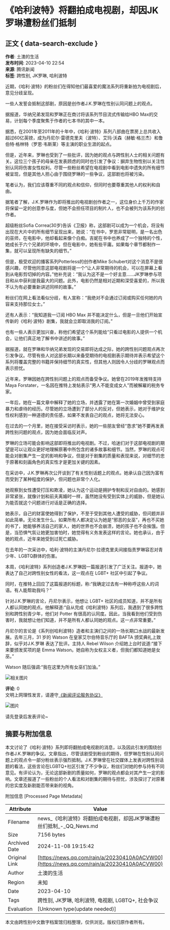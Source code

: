 # 《哈利波特》将翻拍成电视剧，却因JK罗琳遭粉丝们抵制

## 正文 { data-search-exclude }


**作者**: 土澳的生活  
**发布时间**: 2023-04-10 22:54  
**来源**: 腾讯新闻  
**标签**: 跨性别, JK罗琳, 哈利波特  

近期，《哈利·波特》的粉丝们在得知他们最喜爱的魔法系列将重新拍为电视剧后，意见分歧呈现。

一些人发誓会抵制这部剧，原因是创作者J.K.罗琳在性别认同问题上的观点。

据报道，华纳兄弟发现和罗琳正在商讨将该系列节目流式传输给HBO Max的交易，计划每个季度聚焦于作者的七本书的其中一本。

据悉，在2001年至2011年的十年中，《哈利·波特》系列八部曲在票房上总共收入超过60亿英镑，成为丹尼尔·雷德克里夫（波特）、艾玛·沃森（赫敏·格兰杰）和鲁伯特·格林特（罗恩·韦斯莱）等主演的职业生涯的起点。

但是，近年来，罗琳也受到了一些批评，因为她的观点与跨性别人士的相关问题有关。这位三个孩子的母亲在发表顾虑的同时也引发了争议：摒弃生物性别以关注性别认同将伤害女性权利。尽管一些粉丝希望在电视剧中看到电影中遗失的所有细节被呈现，但是其他人担心由于围绕罗琳的一些争议，这部剧也将被污染。

笔者认为，我们应该尊重不同的观点和信仰，但同时也要尊重其他人的权利和自由。

据笔者了解，J.K.罗琳作为即将推出的电视剧创作者之一，这位身价上千万的作家将保留一定的创意参与度，但她不会担任项目的制片人，也不会被列为该系列的创作者。

超级粉丝Sofia Correa(30岁)告诉《卫报》称，这部剧可以成为一个机会，将没有出现在大片中的所有细节呈现出来，她说：“在书中，罗恩非常聪明，是一名出色的巫师，在电影中，他却看起来像个白痴。吉妮在书中也养成了一个独特的个性，她成长于六个兄弟的环境中，但在电影中，她有些平庸。如果每个章节都制作一集，就可以呈现所有缺失的细节。”

但是，极受欢迎的播客系列Potterless的创作者Mike Schubert对这个消息不是很感兴趣，尽管他同意这部电视剧将是一个“让人非常期待的机会，可以在屏幕上看到从电影剪切掉的内容。”他补充说：“我认为这不是一个好主意……JK罗琳参与项目和从中获利是我最大的问题。此外，电影仍然是相对近期和深受喜爱的，所以我不认为有必要重新讲述同样的故事。”

粉丝们在网上看法看似分歧，有人宣称：“我绝对不会通过订阅或购买任何她的内容来支持那位女士。”

还有人表示：“我知道我一订阅 HBO Max 并不能决定什么，但是一旦他们开始宣传新的《哈利·波特》剧集，我就会立即取消我的订阅。”

也有一些人表示更加兴奋，称他们希望这个系列能给“只看过电影的人提供一个机会，让他们真正地了解书中讲述的故事。”

据报道，就在罗琳和华纳兄弟发现的交易即将达成之际，她的跨性别问题观点再次引发争议。尽管有些人对这部长期以来备受期待的电视剧表示期待并表示希望这个系列将覆盖完整的书籍并保持细节的真实性，但其他人则因令人分歧的罗琳观点而表示担忧。

近年来，罗琳因她在跨性别问题上的观点而备受争议。她曾在2019年发推特支持Maya Forstater，一名因在推特上发帖表示“男人不能变成女人”而被解雇的税务专家。

一年后，她在一篇文章中解释了她的立场，并透露了她在第一次婚姻中曾受到家庭暴力和虐待的经历。尽管她的立场遭到了部分人的反对，但她表示，她对于维护女性权利感到一种道德的责任感，如果不发表自己的观点，她将无法安心。

在过去的一个月里，她在接受采访时表示，她的一些朋友曾经“恳求”她不要再发表跨性别问题的观点，因为她会面临反对声。

罗琳的立场可能会影响这部即将推出的电视剧。不过，哈迷们对于这部电视剧的期望是可以让观众更好地理解原著中所包含的诸多故事和细节。当然，罗琳的观点可能会对剧集产生一定的影响和争议，但是对于剧集的质量和表现来说，对细节的忠于原著和刻画角色的真实性才是更加关键的因素。

在采访中，J.K.罗琳再次公开谈到了有关性别话题上的观点。她承认自己因为富有而受到了某种程度的保护，但问题也非常个人化。

她观察到女性遭受打压和欺凌，她认为这个运动是拥护专制和反对自由的。她感到非常紧张，就像计划和前夫离婚时一样，虽然她没有受到实体上的威胁，但是她认为能否就这个问题进行对话是正确的选择。

她表示，自己的财富使她得到了保护，不至于受到其他人遭受的威胁，但问题并非如此简单。无论发生什么，如果所有人都决定认为她是“邪恶的女巫”，再也不买她的书了，她能够养活自己的家人，她的世界也不会崩溃，她的孩子也不会挨饿。但是，当恐惧气氛让她更加害怕时，她觉得有义务发表这样的言论。她也承认，由于她的观点，近年来她受到过死亡威胁。

在去年的一次采访中，哈利·波特的主演丹尼尔·拉德克里夫间接指责罗琳容忍对青少年、LGBTQ群体的伤害。

本周，《哈利波特》系列创造者J.K.罗琳因一篇报道引发了广泛关注。报道中，她表达了自己对跨性别女性的看法，这一观点在 LGBT+ 社区中引起了争议。

同时，在推特上回应了这篇报道的标题，称:“我确定过去有一种称呼这些人的词语。有人能帮助我吗？”

针对J.K.罗琳的言论，丹尼尔表示，他想让 LGBT+ 社区的成员知道，并不是所有人都认同她的观点。他解释道:“自从完成《哈利波特》系列后，我遇到了很多跨性别和跨性别青少年，他们对 Potter 有很高的认同度。因此，当我看到他们受到伤害时，我就想让他们知道，并不是所有人都认同她的观点。这一点非常重要。”

丹尼尔的言论是《系列创哈利波特》造者和主演们之间的一场长期口水战的最新发展。去年三月，31 岁的 Watson 在皇家艾尔伯特音乐厅的 BAFTA 颁奖典礼上致辞，似乎对J.K.罗琳 表达了批评。主持人 Rebel Wilson 介绍她上台时说道:“接下来要颁发奖项的是 Emma Watson。她自称为女权主义者，但我们都知道她是女巫。”

Watson 随后强调:“我在这里为所有女巫们加油。”

![相关图片](https://inews.gtimg.com/newsapp_bt/0/1012205723968_6694/0)

**评论**: 0  
文明上网理性发言，请遵守[《新闻评论服务协议》](https://new.qq.com/static/coralinfo.htm)

![图片](http://inews.gtimg.com/newsapp_ls/0/12597139796/0)

请先登录后发表评论~

## 摘要与附加信息

<!-- tcd_abstract -->
本文讨论了《哈利·波特》系列即将翻拍成电视剧的消息，以及因此引发的围绕创作者J.K.罗琳的争议。文章指出，尽管该剧受到粉丝的期待，但罗琳在性别认同问题上的观点令一部分粉丝表示强烈抵制。J.K.罗琳曾在社交媒体上发表对跨性别话题的看法，这些言论在LGBTQ+社区引发了不少争议，粉丝们对她的参与持有不同意见。有评论认为，无论这部新剧的质量如何，罗琳的观点都会对其产生一定的影响。文章还报道了一些粉丝的个人看法和对剧集的期待与担忧，涉及探讨了对原著的忠实度及新剧能否带来新的视角。
<!-- tcd_abstract_end -->

附加信息 [Processed Page Metadata]

| Attribute       | Value                                  |
|-----------------|----------------------------------------|
| Filename        | news_《哈利波特》将翻拍成电视剧，却因JK罗琳遭粉丝们抵制_-_QQ_News.md                             |
| Size            | 7156 bytes                           |
| Archived Date   | 2024-11-08 19:15:42                             |
| Original Link   | [https://news.qq.com/rain/a/20230410A0ACVW00](https://news.qq.com/rain/a/20230410A0ACVW00)                       |
| Author          | 土澳的生活                               |
| Region          | 未知                               |
| Date            | 2023-04-10                                 |
| Tags            | 跨性别, JK罗琳, 哈利波特, 电视剧, LGBTQ+, 社会争议                                 |
| Evaluation            | [Unknown type(update needed)]                                 |
<!-- tcd_table_end -->

本文由跨性别中文数字档案馆归档整理，仅供浏览。版权归原作者所有。
